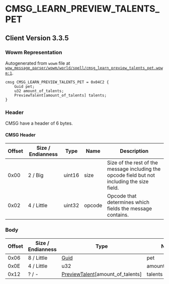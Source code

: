 # CMSG_LEARN_PREVIEW_TALENTS_PET

## Client Version 3.3.5

### Wowm Representation

Autogenerated from `wowm` file at [`wow_message_parser/wowm/world/spell/cmsg_learn_preview_talents_pet.wowm:1`](https://github.com/gtker/wow_messages/tree/main/wow_message_parser/wowm/world/spell/cmsg_learn_preview_talents_pet.wowm#L1).
```rust,ignore
cmsg CMSG_LEARN_PREVIEW_TALENTS_PET = 0x04C2 {
    Guid pet;
    u32 amount_of_talents;
    PreviewTalent[amount_of_talents] talents;
}
```
### Header

CMSG have a header of 6 bytes.

#### CMSG Header

| Offset | Size / Endianness | Type   | Name   | Description |
| ------ | ----------------- | ------ | ------ | ----------- |
| 0x00   | 2 / Big           | uint16 | size   | Size of the rest of the message including the opcode field but not including the size field.|
| 0x02   | 4 / Little        | uint32 | opcode | Opcode that determines which fields the message contains.|

### Body

| Offset | Size / Endianness | Type | Name | Description | Comment |
| ------ | ----------------- | ---- | ---- | ----------- | ------- |
| 0x06 | 8 / Little | [Guid](../spec/packed-guid.md) | pet |  |  |
| 0x0E | 4 / Little | u32 | amount_of_talents |  |  |
| 0x12 | ? / - | [PreviewTalent](previewtalent.md)[amount_of_talents] | talents |  |  |

